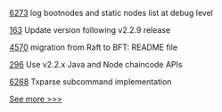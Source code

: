 
[6273](https://github.com/hyperledger/besu/pull/6273) log bootnodes and static nodes list at debug level

[163](https://github.com/hyperledger/fabric-gateway-java/pull/163) Update version following v2.2.9 release

[4570](https://github.com/hyperledger/fabric/pull/4570) migration from Raft to BFT: README file

[296](https://github.com/hyperledger/fabric-sdk-java/pull/296) Use v2.2.x Java and Node chaincode APIs

[6268](https://github.com/hyperledger/besu/pull/6268) Txparse subcommand implementation


[See more >>>](https://start-here.hyperledger.org/pull-requests)
